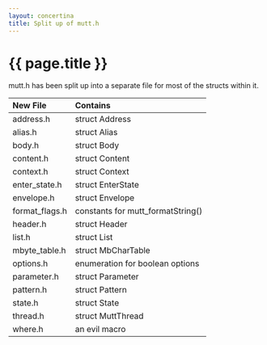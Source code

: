```yaml
---
layout: concertina
title: Split up of mutt.h
---
```


# {{ page.title }}

mutt.h has been split up into a separate file for most of the structs within it.

| New File       | Contains                          |
| :------------- | :-------------------------------- |
| address.h      | struct Address                    |
| alias.h        | struct Alias                      |
| body.h         | struct Body                       |
| content.h      | struct Content                    |
| context.h      | struct Context                    |
| enter_state.h  | struct EnterState                 |
| envelope.h     | struct Envelope                   |
| format_flags.h | constants for mutt_formatString() |
| header.h       | struct Header                     |
| list.h         | struct List                       |
| mbyte_table.h  | struct MbCharTable                |
| options.h      | enumeration for boolean options   |
| parameter.h    | struct Parameter                  |
| pattern.h      | struct Pattern                    |
| state.h        | struct State                      |
| thread.h       | struct MuttThread                 |
| where.h        | an evil macro                     |

